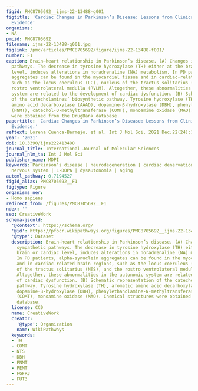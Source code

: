 ```yaml
---
figid: PMC8705692__ijms-22-13488-g001
figtitle: 'Cardiac Changes in Parkinson’s Disease: Lessons from Clinical and Experimental
  Evidence'
organisms:
- NA
pmcid: PMC8705692
filename: ijms-22-13488-g001.jpg
figlink: /pmc/articles/PMC8705692/figure/ijms-22-13488-f001/
number: F1
caption: Brain–heart relationship in Parkinson’s disease. (A) Changes in cardiac sympathetic
  pathways. The decrease in tyrosine hydroxylase (TH) either at the brain or cardiac
  level, induces alterations in noradrenaline (NA) metabolism. In PD patients, alpha-synuclein
  aggregates can be found in the myocardial tissue and in cardiac-related brain regions,
  such as the locus coeruleus (LC), nucleus of the tractus solitarius (NTS), and the
  rostro ventrolateral medulla (RVLM). Altogether, these abnormalities in the autonomic
  system are related to the development of cardiac dysfunction. (B) Schematic representation
  of the catecholamines’ biosynthetic pathway. Tyrosine hydroxylase (TH), aromatic
  amino acid decarboxylase (AAAD), dopamine-β-hydroxylase (DBH), phenylethanolamine-N-methyltransferase
  (PNMT), catechol-O-methyltransferase (COMT), monoamine oxidase (MAO). Chemical structures
  were obtained from the DrugBank database.
papertitle: 'Cardiac Changes in Parkinson’s Disease: Lessons from Clinical and Experimental
  Evidence.'
reftext: Lorena Cuenca-Bermejo, et al. Int J Mol Sci. 2021 Dec;22(24):13488.
year: '2021'
doi: 10.3390/ijms222413488
journal_title: International Journal of Molecular Sciences
journal_nlm_ta: Int J Mol Sci
publisher_name: MDPI
keywords: Parkinson’s disease | neurodegeneration | cardiac denervation | autonomic
  nervous system | L-DOPA | dysautonomia | aging
automl_pathway: 0.7194527
figid_alias: PMC8705692__F1
figtype: Figure
organisms_ner:
- Homo sapiens
redirect_from: /figures/PMC8705692__F1
ndex: ''
seo: CreativeWork
schema-jsonld:
  '@context': https://schema.org/
  '@id': https://pfocr.wikipathways.org/figures/PMC8705692__ijms-22-13488-g001.html
  '@type': Dataset
  description: Brain–heart relationship in Parkinson’s disease. (A) Changes in cardiac
    sympathetic pathways. The decrease in tyrosine hydroxylase (TH) either at the
    brain or cardiac level, induces alterations in noradrenaline (NA) metabolism.
    In PD patients, alpha-synuclein aggregates can be found in the myocardial tissue
    and in cardiac-related brain regions, such as the locus coeruleus (LC), nucleus
    of the tractus solitarius (NTS), and the rostro ventrolateral medulla (RVLM).
    Altogether, these abnormalities in the autonomic system are related to the development
    of cardiac dysfunction. (B) Schematic representation of the catecholamines’ biosynthetic
    pathway. Tyrosine hydroxylase (TH), aromatic amino acid decarboxylase (AAAD),
    dopamine-β-hydroxylase (DBH), phenylethanolamine-N-methyltransferase (PNMT), catechol-O-methyltransferase
    (COMT), monoamine oxidase (MAO). Chemical structures were obtained from the DrugBank
    database.
  license: CC0
  name: CreativeWork
  creator:
    '@type': Organization
    name: WikiPathways
  keywords:
  - TH
  - COMT
  - NTS
  - DBH
  - PNMT
  - PEMT
  - FGFR3
  - FUT3
---
```

